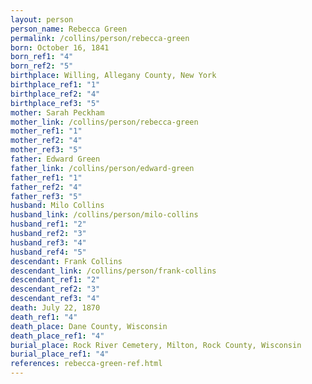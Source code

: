 ```yaml
---
layout: person
person_name: Rebecca Green
permalink: /collins/person/rebecca-green
born: October 16, 1841
born_ref1: "4"
born_ref2: "5"
birthplace: Willing, Allegany County, New York
birthplace_ref1: "1"
birthplace_ref2: "4"
birthplace_ref3: "5"
mother: Sarah Peckham
mother_link: /collins/person/rebecca-green
mother_ref1: "1"
mother_ref2: "4"
mother_ref3: "5"
father: Edward Green
father_link: /collins/person/edward-green
father_ref1: "1"
father_ref2: "4"
father_ref3: "5"
husband: Milo Collins
husband_link: /collins/person/milo-collins
husband_ref1: "2"
husband_ref2: "3"
husband_ref3: "4"
husband_ref4: "5"
descendant: Frank Collins
descendant_link: /collins/person/frank-collins
descendant_ref1: "2"
descendant_ref2: "3"
descendant_ref3: "4"
death: July 22, 1870
death_ref1: "4"
death_place: Dane County, Wisconsin
death_place_ref1: "4"
burial_place: Rock River Cemetery, Milton, Rock County, Wisconsin
burial_place_ref1: "4"
references: rebecca-green-ref.html
---
```


